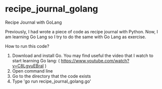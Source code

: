# recipe_journal_golang
Recipe Journal with GoLang

Previously, I had wrote a piece of code as recipe journal with Python. Now, I am learning Go Lang so I try to do the same with Go Lang as exercise.


How to run this code?
1. Download and install Go. You may find useful the video that I watch to start learning Go lang: ( https://www.youtube.com/watch?v=C8LgvuEBraI )
2. Open command line
3. Go to the directory that the code exists
4. Type 'go run recipe_journal_golang.go'

